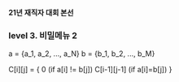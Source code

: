 #### 21년 재직자 대회 본선
### level 3. 비밀메뉴 2

a = {a_1, a_2, ..., a_N}
b = {b_1, b_2, ..., b_M}

C[i][j]
=   {
        0               (if a[i] != b[j])
        C[i-1][j-1]     (if a[i]=b[j])
    }